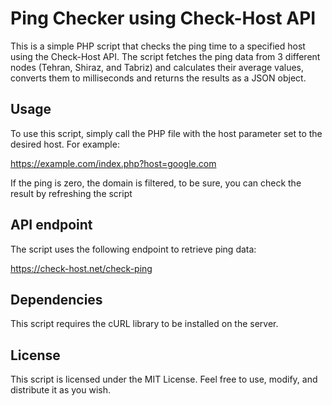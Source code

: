 # Ping Checker using Check-Host API

This is a simple PHP script that checks the ping time to a specified host using the Check-Host API. The script fetches the ping data from 3 different nodes (Tehran, Shiraz, and Tabriz) and calculates their average values, converts them to milliseconds and returns the results as a JSON object.

## Usage

To use this script, simply call the PHP file with the host parameter set to the desired host. For example:

https://example.com/index.php?host=google.com

If the ping is zero, the domain is filtered, to be sure, you can check the result by refreshing the script


## API endpoint

The script uses the following endpoint to retrieve ping data:

https://check-host.net/check-ping


## Dependencies

This script requires the cURL library to be installed on the server.

## License

This script is licensed under the MIT License. Feel free to use, modify, and distribute it as you wish.
